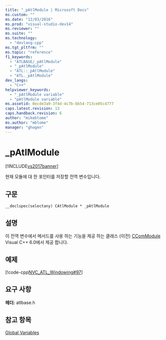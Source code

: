 ```yaml
---
title: "_pAtlModule | Microsoft Docs"
ms.custom: ""
ms.date: "12/03/2016"
ms.prod: "visual-studio-dev14"
ms.reviewer: ""
ms.suite: ""
ms.technology: 
  - "devlang-cpp"
ms.tgt_pltfrm: ""
ms.topic: "reference"
f1_keywords: 
  - "ATLBASE/_pAtlModule"
  - "_pAtlModule"
  - "ATL::_pAtlModule"
  - "ATL._pAtlModule"
dev_langs: 
  - "C++"
helpviewer_keywords: 
  - "_pAtlModule variable"
  - "pAtlModule variable"
ms.assetid: 0ecde3a9-3f4d-4c7b-bb54-713ce05c4777
caps.latest.revision: 13
caps.handback.revision: 6
author: "mikeblome"
ms.author: "mblome"
manager: "ghogen"
---
```

# _pAtlModule
[!INCLUDE[vs2017banner](../../assembler/inline/includes/vs2017banner.md)]

현재 모듈에 대 한 포인터를 저장할 전역 변수입니다.  
  
## 구문  
  
```  
__declspec(selectany) CAtlModule * _pAtlModule  
```  
  
## 설명  
 이 전역 변수에서 메서드를 사용 하는 기능을 제공 하는 클래스 \(이전\)  [CComModule](../../atl/reference/ccommodule-class.md) Visual C\+\+ 6.0에서 제공 합니다.  
  
## 예제  
 [!code-cpp[NVC_ATL_Windowing#97](../../atl/codesnippet/CPP/patlmodule_1.cpp)]  
  
## 요구 사항  
 **헤더:** atlbase.h  
  
## 참고 항목  
 [Global Variables](../../atl/reference/atl-global-variables.md)
